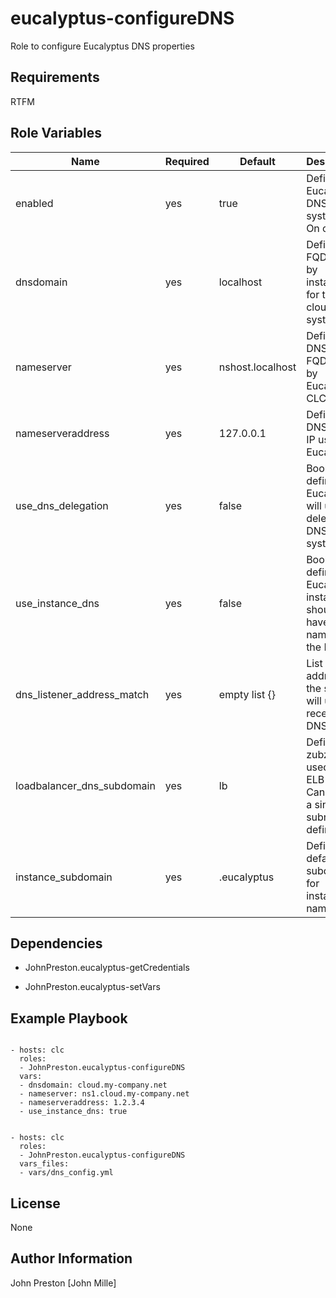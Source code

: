 eucalyptus-configureDNS
=======================

Role to configure Eucalyptus DNS properties

Requirements
------------

RTFM

Role Variables
--------------

| Name | Required | Default | Description
|--- |--- |--- |---
| enabled | yes | true | Defines if Eucalyptus DNS system is On of Off
| dnsdomain | yes | localhost | Defines the FQDN used by instances for the cloud systems
| nameserver | yes | nshost.localhost | Defines the DNS server FQDN used by Eucalyptus CLC
| nameserveraddress | yes | 127.0.0.1 | Defines the DNS server IP used by Eucalyptus
| use_dns_delegation | yes | false | Boolean to define if Eucalyptus will use delegation DNS system
| use_instance_dns | yes | false | Boolean to define if Eucalyptus instances should have a DNS name using the FQDN
| dns_listener_address_match | yes | empty list {} | List of IP addresses the server will use to receive DNS quries
| loadbalancer_dns_subdomain | yes | lb | Defines the zubzone used for ELB FQDN. Can only be a single subnzone definition
| instance_subdomain | yes | .eucalyptus | Defines the default subdomain for instances names


Dependencies
------------

- JohnPreston.eucalyptus-getCredentials

- JohnPreston.eucalyptus-setVars

Example Playbook
----------------

```

- hosts: clc
  roles:
  - JohnPreston.eucalyptus-configureDNS
  vars:
  - dnsdomain: cloud.my-company.net
  - nameserver: ns1.cloud.my-company.net
  - nameserveraddress: 1.2.3.4
  - use_instance_dns: true

```

```

- hosts: clc
  roles:
  - JohnPreston.eucalyptus-configureDNS
  vars_files:
  - vars/dns_config.yml

```



License
-------

None

Author Information
------------------

John Preston [John Mille]


